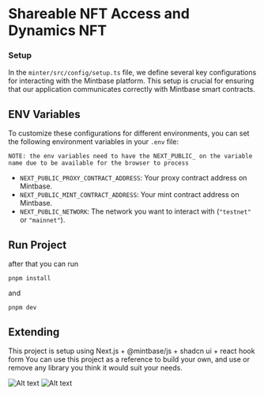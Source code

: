 # Shareable NFT Access and Dynamics NFT
### Setup


In the `minter/src/config/setup.ts` file, we define several key configurations for interacting with the Mintbase platform. This setup is crucial for ensuring that our application communicates correctly with Mintbase smart contracts.

## ENV Variables

To customize these configurations for different environments, you can set the following environment variables in your `.env` file:

`NOTE: the env variables need to have the NEXT_PUBLIC_ on the variable name due to be available for the browser to process`

- `NEXT_PUBLIC_PROXY_CONTRACT_ADDRESS`: Your proxy contract address on Mintbase.
- `NEXT_PUBLIC_MINT_CONTRACT_ADDRESS`: Your mint contract address on Mintbase.
- `NEXT_PUBLIC_NETWORK`: The network you want to interact with (`"testnet"` or `"mainnet"`).

## Run Project
after that you can run
```
pnpm install
```
and

```
pnpm dev
```

## Extending

This project is setup using Next.js + @mintbase/js + shadcn ui + react hook form
You can use this project as a reference to build your own, and use or remove any library you think it would suit your needs.

![Alt text](relative%20shareable-nft-access-dynamics-nft/images/Login.png?raw=true "Login")
![Alt text](relative%20shareable-nft-access-dynamics-nft/images/Dashboard.png?raw=true "Dashboard")
